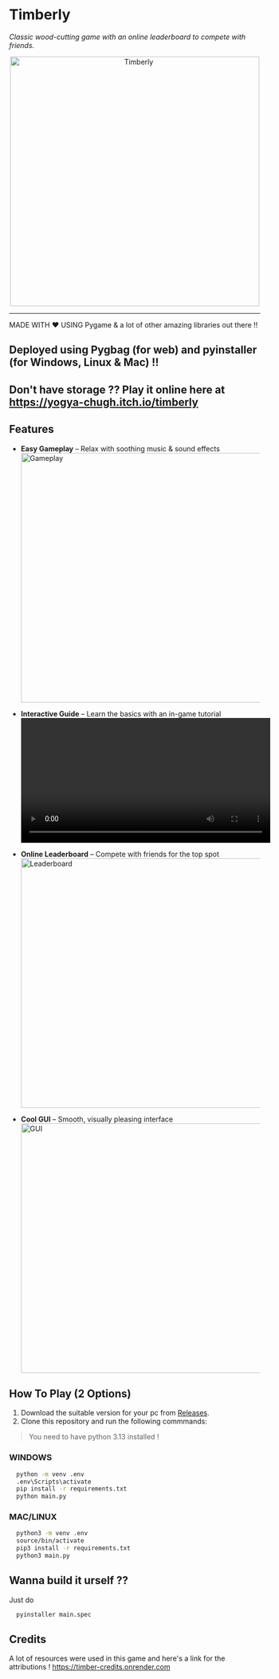 # **Timberly**  
*Classic wood-cutting game with an online leaderboard to compete with friends.*

<p align="center">
  <img src="https://github.com/user-attachments/assets/e9337043-98c5-48ff-9b8a-45f47a8a2ffa" alt="Timberly" width="500"/>
</p>

---

MADE WITH ❤️ USING Pygame & a lot of other amazing libraries out there !!

Deployed using Pygbag (for web) and pyinstaller (for Windows, Linux & Mac) !!
---
Don't have storage ?? Play it online here at https://yogya-chugh.itch.io/timberly
---

## **Features**
- **Easy Gameplay** – Relax with soothing music & sound effects  
  <img src="https://github.com/user-attachments/assets/1618b638-171d-4433-a303-bc527e899823" alt="Gameplay" width="500"/>  

- **Interactive Guide** – Learn the basics with an in-game tutorial  
  <video src="https://github.com/user-attachments/assets/6b542b8e-f3e4-427c-9593-71b275492273" width="500"></video>  

- **Online Leaderboard** – Compete with friends for the top spot  
  <img src="https://github.com/user-attachments/assets/4aa57d90-eda3-45c7-9c1c-718dd13e29ef" alt="Leaderboard" width="500"/>  

- **Cool GUI** – Smooth, visually pleasing interface  
  <img src="https://github.com/user-attachments/assets/8111c7a9-0644-42ab-9641-ecc17ab80a67" alt="GUI" width="500"/>  

## **How To Play** (2 Options)
1) Download the suitable version for your pc from [Releases](https://github.com/YogyaChugh/Timberly/releases/tag/v1.0).
2) Clone this repository and run the following commmands:
> You need to have python 3.13 installed !
### WINDOWS
```bash
  python -m venv .env
  .env\Scripts\activate
  pip install -r requirements.txt
  python main.py
```
### MAC/LINUX
```bash
  python3 -m venv .env
  source/bin/activate
  pip3 install -r requirements.txt
  python3 main.py
```

## **Wanna build it urself ??**
Just do
```bash
  pyinstaller main.spec
```

## **Credits**
A lot of resources were used in this game and here's a link for the attributions !
https://timber-credits.onrender.com
